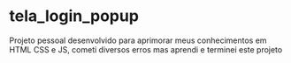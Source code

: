 # tela_login_popup

Projeto pessoal desenvolvido para aprimorar meus conhecimentos em HTML CSS e JS, cometi diversos erros mas aprendi e terminei este projeto
